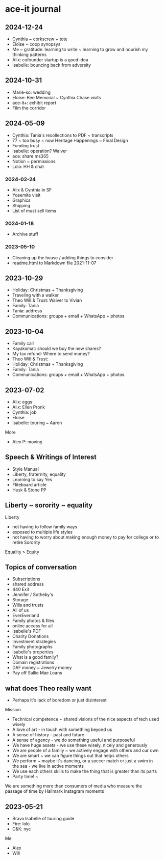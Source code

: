 # ace-it journal


## 2024-12-24

* Cynthia ~ corkscrew + tote
* Éloïse ~ coop synopsys
* Me ~ gratitude: learning to write ~ learning to grow and nourish my thinking patterns
* Alix: cofounder startup is a good idea
* Isabelle: bouncing back from adversity


## 2024-10-31

* Marie-so: wedding
* Eloise: Bee Memorial ~ Cynthia Chase visits
* ace-it+: exhibit report
* Film the corridor


## 2024-05-09

* Cynthia: Tania's recollections to PDF ~ transcripts
* 77 ~ too busy ~ now Heritage Happenings ~ Final Design
* Funding trust
* Isabelle: operation? Waiver
* ace: share ms365
* Notion ~ permissions
* Lolo: HH & chat

### 2024-02-24

* Alix & Cynthia in SF
* Yosemite visit
* Graphics
* Shipping
* List of must sell items

### 2024-01-18

* Archive stuff

### 2023-05-10

* Cleaning up the house / adding things to consider
* readme.html to Markdown file 2021-11-07


## 2023-10-29

* Holiday: Christmas + Thanksgiving
* Traveling with a walker
* Theo Will & Trust: Waiver to Vivian
* Family: Tania
* Tania: address
* Communications: groups + email + WhatsApp + photos

## 2023-10-04

* Family call
* Kayakomat: should we buy the new shares?
* My tax refund: Where to send money?
* Theo Will & Trust:
* Holiday: Christmas + Thanksgiving
* Family: Tania
* Communications: groups + email + WhatsApp + photos

## 2023-07-02

* Alix: eggs
* Alix: Ellen Pronk
* Cynthia: job
* Eloise
* Isabelle: touring ~ Aaron

More

* Alex P: moving

## Speech & Writings of Interest

* Style Manual
* Liberty, fraternity, equality
* Learning to say Yes
* Fliteboard article
* Husk & Stone PP

## Liberty ~ sorority ~ equality

Liberty

* not having to follow family ways
* exposed to multiple life styles
* not having to worry about making enough money to pay for college or to retire
Sorority

Equality > Equity

## Topics of conversation

* Subscriptions
* shared address
* 440 Exit
* Jennifer / Sotheby's
* Storage
* Wills and trusts
* All of us
* EverEverland
* Family photos & files
* online access for all
* Isabelle's PDF
* Charity Donations
* Investment strategies
* Family photographs
* Isabelle's properties
* What is a good family?
* Domain registrations
* DAF money ~ Jewelry money
* Pay off Sallie Mae Loans

## what does Theo really want

* Perhaps it's lack of boredom or just disinterest

Mission

* Technical competence ~ shared visions of the nice aspects of tech used wisely
* A love of art - in touch with something beyond us
* A sense of history - past and future
* A sense of agency - we do something useful and purposeful
* We have huge assets - we use these wisely, nicely and generously
* We are people of a family ~ we actively engage with others and our own
* We are smart ~ we can figure things out that helps others
* We perform ~ maybe it's dancing, or a soccer match or just a swim in the sea - we live in active moments
* We use each others skills to make the thing that is greater than its parts
* Party time! ~

We are something more than consumers of media who measure the passage of time by Hallmark Instagram moments


## 2023-05-21

* Bravo Isabelle of touring guide
* Fire: lolo
* C&K: nyc

Me

* Alex
* Will

